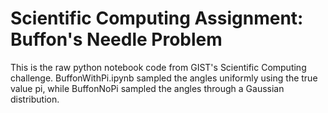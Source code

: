 # Scientific Computing Assignment: Buffon's Needle Problem

This is the raw python notebook code from GIST's Scientific Computing challenge. BuffonWithPi.ipynb sampled the angles uniformly using the true value pi, while BuffonNoPi sampled the angles through a Gaussian distribution.

